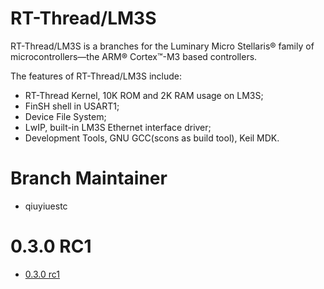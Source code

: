 # RT-Thread/LM3S #

RT-Thread/LM3S is a branches for the Luminary Micro Stellaris® family of microcontrollers—the ARM® Cortex™-M3 based controllers.

The features of RT-Thread/LM3S include:
  * RT-Thread Kernel, 10K ROM and 2K RAM usage on LM3S;
  * FinSH shell in USART1;
  * Device File System;
  * LwIP, built-in LM3S Ethernet interface driver;
  * Development Tools, GNU GCC(scons as build tool), Keil MDK.

# Branch Maintainer #
  * qiuyiuestc

# 0.3.0 RC1 #
  * [0.3.0 rc1](http://rt-thread.googlecode.com/files/rt-thread%20lm3s%200.3.0%20rc1.zip)